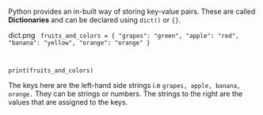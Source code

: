 Python provides an in-built way of storing key-value pairs. These are called **Dictionaries** and can be declared using `dict()` or `{}`.

<image>dict.png</image><codeblock language="python" type="lesson">
<code>
fruits_and_colors = {
  "grapes": "green",
  "apple": "red",
  "banana": "yellow",
  "orange": "orange"
}

print(fruits_and_colors)
</code>
</codeblock>

The keys here are the left-hand side strings i.e `grapes, apple, banana, orange.` They can be strings or numbers. The strings to the right are the values that are assigned to the keys.